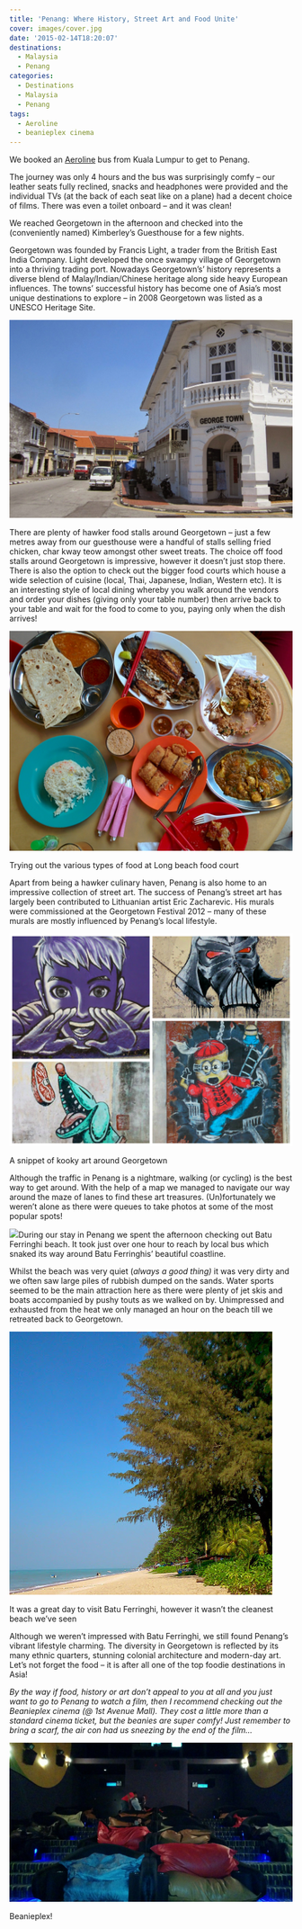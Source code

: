 ```yaml
---
title: 'Penang: Where History, Street Art and Food Unite'
cover: images/cover.jpg
date: '2015-02-14T18:20:07'
destinations:
  - Malaysia
  - Penang
categories:
  - Destinations
  - Malaysia
  - Penang
tags:
  - Aeroline
  - beanieplex cinema
---
```

We booked an [Aeroline](https://www.aeroline.com.my/) bus from Kuala Lumpur to get to Penang.

The journey was only 4 hours and the bus was surprisingly comfy – our leather seats fully reclined, snacks and headphones were provided and the individual TVs (at the back of each seat like on a plane) had a decent choice of films. There was even a toilet onboard – and it was clean!

We reached Georgetown in the afternoon and checked into the (conveniently named) Kimberley’s Guesthouse for a few nights.

Georgetown was founded by Francis Light, a trader from the British East India Company. Light developed the once swampy village of Georgetown into a thriving trading port. Nowadays Georgetown’s’ history represents a diverse blend of Malay/Indian/Chinese heritage along side heavy European influences. The towns’ successful history has become one of Asia’s most unique destinations to explore – in 2008 Georgetown was listed as a UNESCO Heritage Site.

![](images/Georgetown-Building.jpg)

There are plenty of hawker food stalls around Georgetown – just a few metres away from our guesthouse were a handful of stalls selling fried chicken, char kway teow amongst other sweet treats. The choice off food stalls around Georgetown is impressive, however it doesn’t just stop there. There is also the option to check out the bigger food courts which house a wide selection of cuisine (local, Thai, Japanese, Indian, Western etc). It is an interesting style of local dining whereby you walk around the vendors and order your dishes (giving only your table number) then arrive back to your table and wait for the food to come to you, paying only when the dish arrives!

![](images/foodcourt.jpg)

Trying out the various types of food at Long beach food court

Apart from being a hawker culinary haven, Penang is also home to an impressive collection of street art. The success of Penang’s street art has largely been contributed to Lithuanian artist Eric Zacharevic. His murals were commissioned at the Georgetown Festival 2012 – many of these murals are mostly influenced by Penang’s local lifestyle.

![](images/Penangstreetart.jpg)

A snippet of kooky art around Georgetown

Although the traffic in Penang is a nightmare, walking (or cycling) is the best way to get around. With the help of a map we managed to navigate our way around the maze of lanes to find these art treasures. (Un)fortunately we weren’t alone as there were queues to take photos at some of the most popular spots!

![](images/Penangart2.jpg)During our stay in Penang we spent the afternoon checking out Batu Ferringhi beach. It took just over one hour to reach by local bus which snaked its way around Batu Ferringhis’ beautiful coastline.

Whilst the beach was very quiet (_always a good thing)_ it was very dirty and we often saw large piles of rubbish dumped on the sands. Water sports seemed to be the main attraction here as there were plenty of jet skis and boats accompanied by pushy touts as we walked on by. Unimpressed and exhausted from the heat we only managed an hour on the beach till we retreated back to Georgetown.

![](images/IMG_20150210_164231.jpg)

It was a great day to visit Batu Ferringhi, however it wasn’t the cleanest beach we’ve seen

Although we weren’t impressed with Batu Ferringhi, we still found Penang’s vibrant lifestyle charming. The diversity in Georgetown is reflected by its many ethnic quarters, stunning colonial architecture and modern-day art. Let’s not forget the food – it is after all one of the top foodie destinations in Asia!

_By the way if food, history or art don’t appeal to you at all and you just want to go to Penang to watch a film, then I recommend checking out the Beanieplex cinema (@ 1st Avenue Mall). They cost a little more than a standard cinema ticket, but the beanies are super comfy! Just remember to bring a scarf, the air con had us sneezing by the end of the film…_

![](images/16500988192_03fece14e5_k_d.jpg)

Beanieplex!

